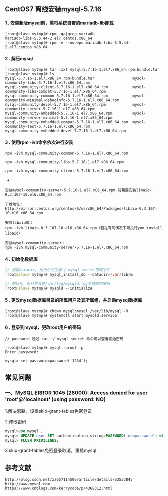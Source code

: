 ## CentOS7 离线安装mysql-5.7.16

#### 1 . 安装新版mysql前，需将系统自带的mariadb-lib卸载
    [root@slave mytmp]# rpm -qa|grep mariadb
    mariadb-libs-5.5.44-2.el7.centos.x86_64
    [root@slave mytmp]# rpm -e --nodeps mariadb-libs-5.5.44-2.el7.centos.x86_64
#### 2 . 解压mysql
    [root@slave mytmp]# tar -zxf mysql-5.7.16-1.el7.x86_64.rpm-bundle.tar
    [root@slave mytmp]# ls
    mysql-5.7.16-1.el7.x86_64.rpm-bundle.tar                 mysql-community-libs-5.7.16-1.el7.x86_64.rpm
    mysql-community-client-5.7.16-1.el7.x86_64.rpm           mysql-community-libs-compat-5.7.16-1.el7.x86_64.rpm
    mysql-community-common-5.7.16-1.el7.x86_64.rpm           mysql-community-minimal-debuginfo-5.7.16-1.el7.x86_64.rpm
    mysql-community-devel-5.7.16-1.el7.x86_64.rpm            mysql-community-server-5.7.16-1.el7.x86_64.rpm
    mysql-community-embedded-5.7.16-1.el7.x86_64.rpm         mysql-community-server-minimal-5.7.16-1.el7.x86_64.rpm
    mysql-community-embedded-compat-5.7.16-1.el7.x86_64.rpm  mysql-community-test-5.7.16-1.el7.x86_64.rpm
    mysql-community-embedded-devel-5.7.16-1.el7.x86_64.rpm
#### 3 . 使用rpm -ivh命令依次进行安装
    rpm -ivh mysql-community-common-5.7.16-1.el7.x86_64.rpm

    rpm -ivh mysql-community-libs-5.7.16-1.el7.x86_64.rpm

    rpm -ivh mysql-community-client-5.7.16-1.el7.x86_64.rpm
-

    安装mysql-community-server-5.7.16-1.el7.x86_64.rpm 前需要安装libaio-0.3.107-10.el6.x86_64.rpm

    下载地址：
    http://mirror.centos.org/centos/6/os/x86_64/Packages/libaio-0.3.107-10.el6.x86_64.rpm

    安装libaio库：
    rpm -ivh libaio-0.3.107-10.el6.x86_64.rpm（若在有网情况下可执行yum install libaio）

    安装mysql-community-server：
    rpm -ivh mysql-community-server-5.7.16-1.el7.x86_64.rpm

#### 4 . 初始化数据库

```java
// 指定datadir, 执行后会生成~/.mysql_secret密码文件
[root@slave mytmp]# mysql_install_db --datadir=/var/lib/m

// 初始化，执行生会在/var/log/mysqld.log生成随机密码
[root@slave mytmp]# mysqld --initialize
```

#### 5 . 更改mysql数据库目录的所属用户及其所属组，并启动mysql数据库

    [root@slave mytmp]# chown mysql:mysql /var/lib/mysql -R
    [root@slave mytmp]# systemctl start mysqld.service

#### 6 . 登录到mysql，更改root用户的密码

    // password 通过 cat ~/.mysql_secret 命令可以查看初始密码

    [root@slave mytmp]# mysql -uroot -p
    Enter password:

    mysql> set password=password('1234');

## 常见问题

### 一、MySQL ERROR 1045 (28000): Access denied for user 'root'@'localhost' (using password: NO)
1.解决思路，设置skip-grant-tables免密登录

2.修改密码
```sql
mysql>use mysql ;
mysql> UPDATE user SET authentication_string=PASSWORD('newpassword') where USER='root' and host='root' or host='localhost';//把空的用户密码都修改成非空的密码就行了。
mysql> FLUSH PRIVILEGES;
```
3.skip-grant-tables免密登录取消，重启mysql.


## 参考文献
    http://blog.csdn.net/zz657114506/article/details/53553845
    http://www.mysql.com
    https://www.cnblogs.com/kerrycode/p/4368312.html
